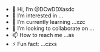 - 👋 Hi, I’m @DCwDDXasdc
- 👀 I’m interested in ...
- 🌱 I’m currently learning ...xzc
- 💞️ I’m looking to collaborate on ...
- 📫 How to reach me ...as
- ⚡ Fun fact: ...czxs

<!---
DCwDDX/DCwDDX is a ✨ special ✨ repository because its `README.md` (this file) appears on your GitHub profile.
You can click the Preview link to take a look at your changes.
--->
